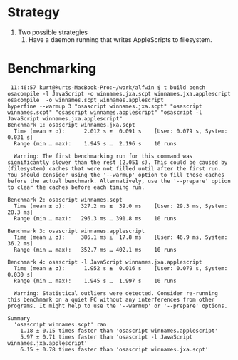 # Strategy

1. Two possible strategies
    1. Have a daemon running that writes AppleScripts to filesystem.
    
    
# Benchmarking

     11:46:57 kurt@kurts-MacBook-Pro:~/work/alfwin $ t build bench
    osacompile -l JavaScript -o winnames.jxa.scpt winnames.jxa.applescript
    osacompile  -o winnames.scpt winnames.applescript
    hyperfine --warmup 3 "osascript winnames.jxa.scpt" "osascript winnames.scpt" "osascript winnames.applescript" "osascript -l JavaScript winnames.jxa.applescript"
    Benchmark 1: osascript winnames.jxa.scpt
      Time (mean ± σ):      2.012 s ±  0.091 s    [User: 0.079 s, System: 0.031 s]
      Range (min … max):    1.945 s …  2.196 s    10 runs

      Warning: The first benchmarking run for this command was significantly slower than the rest (2.051 s). This could be caused by (filesystem) caches that were not filled until after the first run. You should consider using the '--warmup' option to fill those caches before the actual benchmark. Alternatively, use the '--prepare' option to clear the caches before each timing run.

    Benchmark 2: osascript winnames.scpt
      Time (mean ± σ):     327.2 ms ±  39.0 ms    [User: 29.3 ms, System: 28.3 ms]
      Range (min … max):   296.3 ms … 391.8 ms    10 runs

    Benchmark 3: osascript winnames.applescript
      Time (mean ± σ):     386.1 ms ±  17.8 ms    [User: 46.9 ms, System: 36.2 ms]
      Range (min … max):   352.7 ms … 402.1 ms    10 runs

    Benchmark 4: osascript -l JavaScript winnames.jxa.applescript
      Time (mean ± σ):      1.952 s ±  0.016 s    [User: 0.079 s, System: 0.030 s]
      Range (min … max):    1.945 s …  1.997 s    10 runs

      Warning: Statistical outliers were detected. Consider re-running this benchmark on a quiet PC without any interferences from other programs. It might help to use the '--warmup' or '--prepare' options.

    Summary
      'osascript winnames.scpt' ran
        1.18 ± 0.15 times faster than 'osascript winnames.applescript'
        5.97 ± 0.71 times faster than 'osascript -l JavaScript winnames.jxa.applescript'
        6.15 ± 0.78 times faster than 'osascript winnames.jxa.scpt'